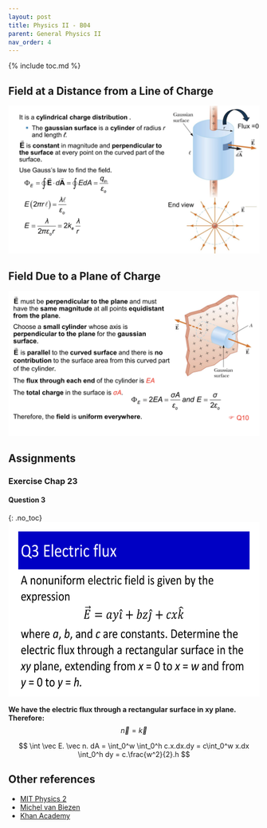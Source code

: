 ```yaml
---
layout: post
title: Physics II - B04
parent: General Physics II
nav_order: 4
---
```


{% include toc.md %}

## Field at a Distance from a Line of Charge
![](tTL34zd.png)

## Field Due to a Plane of Charge
![](J8Bjrra.png)

## Assignments
### Exercise Chap 23
#### Question 3
{: .no_toc}
<img src = "NhbjjhK.png" width = 650 height = 350>

**We have the electric flux through a rectangular surface in xy plane. Therefore:**
$$
\vec n = \vec k
$$

$$
\int \vec E. \vec n. dA = \int_0^w
\int_0^h c.x.dx.dy = c\int_0^w x.dx \int_0^h dy = c.\frac{w^2}{2}.h
$$

## Other references
* [MIT Physics 2](https://www.youtube.com/playlist?list=PLyQSN7X0ro2314mKyUiOILaOC2hk6Pc3j)
* [Michel van Biezen](https://www.youtube.com/playlist?list=PLX2gX-ftPVXX7BZOcM1Y2gb8IQrTBrmUB)
* [Khan Academy](https://www.khanacademy.org/science/in-in-class-12th-physics-india)